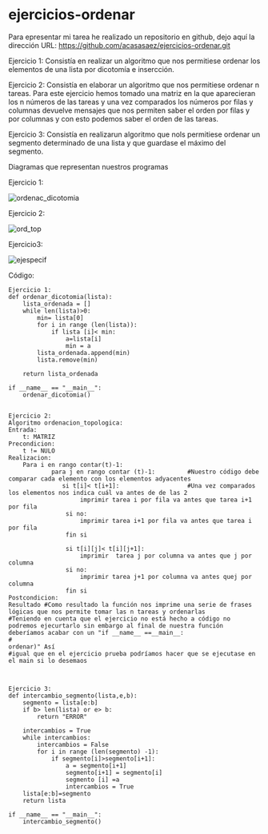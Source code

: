 # ejercicios-ordenar
Para epresentar mi tarea he realizado un repositorio en github, dejo aquí la dirección URL: https://github.com/acasasaez/ejercicios-ordenar.git


Ejercicio 1: Consistía en realizar un algoritmo que nos permitiese ordenar los elementos de una lista por dicotomía e insercción.


Ejercicio 2: Consistía en elaborar un algoritmo que nos permitiese ordenar n tareas.
Para este ejercicio hemos tomado una matriz en la que aparecieran los n números de las tareas y una vez comparados los números por filas y columnas devuelve mensajes que nos permiten saber el orden por filas y por columnas y con esto podemos saber el orden de las tareas.


Ejercicio 3: Consistía en realizarun algoritmo que nols permitiese ordenar un segmento determinado de una lista y que guardase el máximo del segmento.

Diagramas que representan nuestros programas

Ejercicio 1:

![ordenac_dicotomia](https://user-images.githubusercontent.com/91721826/157718454-b86b604d-fb49-4fb5-82a5-5f82d93ac4d1.jpg)

Ejercicio 2:

![ord_top](https://user-images.githubusercontent.com/91721826/157718464-8cee2a19-a76f-4fdd-9e6f-2796f2828937.jpg)

Ejercicio3: 

![ejespecif](https://user-images.githubusercontent.com/91721826/157718485-10db580e-a14f-4543-a633-3a5c8759a123.jpg)

Código: 

```
Ejercicio 1:
def ordenar_dicotomia(lista):
    lista_ordenada = []
    while len(lista)>0:
        min= lista[0]
        for i in range (len(lista)):
            if lista [i]< min:
                a=lista[i]
                min = a
        lista_ordenada.append(min)
        lista.remove(min)
                    
    return lista_ordenada

if __name__ == "__main__":
    ordenar_dicotomia()

    
Ejercicio 2: 
Algoritmo ordenacion_topologica:
Entrada: 
    t: MATRIZ 
Precondicion:
    t != NULO 
Realizacion: 
    Para i en rango contar(t)-1: 
            para j en rango contar (t)-1:         #Nuestro código debe comparar cada elemento con los elementos adyacentes
               si t[i]< t[i+1]:                   #Una vez comparados los elementos nos indica cuál va antes de de las 2                                                
                    imprimir tarea i por fila va antes que tarea i+1 por fila
                si no:
                    imprimir tarea i+1 por fila va antes que tarea i por fila
                fin si 

                si t[i][j]< t[i][j+1]:
                    imprimir  tarea j por columna va antes que j por columna
                si no: 
                    imprimir tarea j+1 por columna va antes quej por columna 
                fin si 
Postcondicion:
Resultado #Como resultado la función nos imprime una serie de frases lógicas que nos permite tomar las n tareas y ordenarlas  
#Teniendo en cuenta que el ejercicio no está hecho a código no podremos ejecurtarlo sin embargo al final de nuestra función deberíamos acabar con un "if __name__ ==__main__:
#                                                                                                                                                               ordenar)" Así
#igual que en el ejercicio prueba podríamos hacer que se ejecutase en el main si lo desemaos 



Ejercicio 3:
def intercambio_segmento(lista,e,b):
    segmento = lista[e:b]
    if b> len(lista) or e> b:
        return "ERROR"

    intercambios = True
    while intercambios:
        intercambios = False
        for i in range (len(segmento) -1):
            if segmento[i]>segmento[i+1]:
                a = segmento[i+1]
                segmento[i+1] = segmento[i]
                segmento [i] =a
                intercambios = True
    lista[e:b]=segmento
    return lista

if __name__ == "__main__":
    intercambio_segmento()


